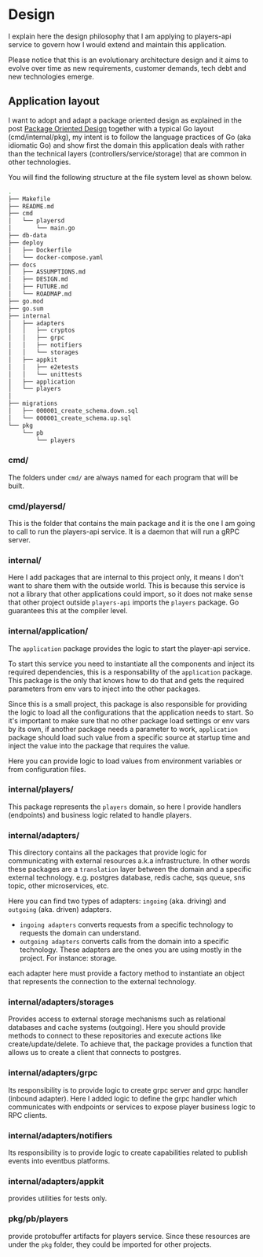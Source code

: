 # Design

I explain here the design philosophy that I am applying to players-api service to govern how I would extend and maintain this application.

Please notice that this is an evolutionary architecture design and it aims to evolve over time as new requirements, customer demands, tech debt and new technologies emerge.

## Application layout

I want to adopt and adapt a package oriented design as explained in the post [Package Oriented Design](https://www.ardanlabs.com/blog/2017/02/package-oriented-design.html) together with a typical Go layout (cmd/internal/pkg), my intent is to follow the language practices of Go (aka idiomatic Go) and show first the domain this application deals with rather than the technical layers (controllers/service/storage) that are common in other technologies.

You will find the following structure at the file system level as shown below.

```sh
.
├── Makefile
├── README.md
├── cmd
│   └── playersd
│       └── main.go
├── db-data
├── deploy
│   ├── Dockerfile
│   └── docker-compose.yaml
├── docs
│   ├── ASSUMPTIONS.md
│   ├── DESIGN.md
│   ├── FUTURE.md
│   └── ROADMAP.md
├── go.mod
├── go.sum
├── internal
│   ├── adapters
│   │   ├── cryptos
│   │   ├── grpc
│   │   ├── notifiers
│   │   └── storages
│   ├── appkit
│   │   ├── e2etests
│   │   └── unittests
│   ├── application
│   └── players
│
├── migrations
│   ├── 000001_create_schema.down.sql
│   └── 000001_create_schema.up.sql
└── pkg
    └── pb
        └── players
```

### cmd/

The folders under `cmd/` are always named for each program that will be built.

### cmd/playersd/

This is the folder that contains the main package and it is the one I am going to call to run the players-api service. It is a daemon that will run a gRPC server.

### internal/

Here I add packages that are internal to this project only, it means I don't want to share them with the outside world. This is because this service is not a library that other applications could import, so it does not make sense that other project outside `players-api` imports the `players` package. Go guarantees this at the compiler level.

### internal/application/

The `application` package provides the logic to start the player-api service.

To start this service you need to instantiate all the components and inject its required dependencies, this is a responsability of the `application` package. This package is the only that knows how to do that and gets the required parameters from env vars to inject into the other packages.

Since this is a small project, this package is also responsible for providing the logic to load all the configurations that the application needs to start. So it's important to make sure that no other package load settings or env vars by its own, if another package needs a parameter to work, `application` package should load such value from a specific source at startup time and inject the value into the package that requires the value.

Here you can provide logic to load values from environment variables or from configuration files.

### internal/players/

This package represents the `players` domain, so here I provide handlers (endpoints) and business logic related to handle players.

### internal/adapters/

This directory contains all the packages that provide logic for communicating with external resources a.k.a infrastructure. In other words these packages are a `translation` layer between the domain and a specific external technology. e.g. postgres database, redis cache, sqs queue, sns topic, other microservices, etc.

Here you can find two types of adapters: `ingoing` (aka. driving) and `outgoing` (aka. driven) adapters.

* `ingoing adapters` converts requests from a specific technology to requests the domain can understand.
* `outgoing adapters` converts calls from the domain into a specific technology. These adapters are the ones you are using mostly in the project. For instance: storage.

each adapter here must provide a factory method to instantiate an object that represents the connection to the external technology.

### internal/adapters/storages

Provides access to external storage mechanisms such as relational databases and cache systems (outgoing). Here you should provide methods to connect to these repositories and execute actions like create/update/delete. To achieve that, the package provides a function that allows us to create a client that connects to postgres.

### internal/adapters/grpc

Its responsibility is to provide logic to create grpc server and grpc handler (inbound adapter). Here I added logic to define the grpc handler which communicates with endpoints or services to expose player business logic to RPC clients.

### internal/adapters/notifiers

Its responsibility is to provide logic to create capabilities related to publish events into eventbus platforms.

### internal/adapters/appkit

provides utilities for tests only.

### pkg/pb/players

provide protobuffer artifacts for players service. Since these resources are under the `pkg` folder, they could be imported for other projects.